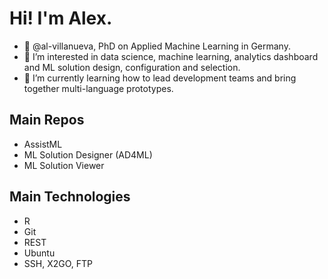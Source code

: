 # Hi! I'm Alex.


- 👋 @al-villanueva, PhD on Applied Machine Learning in Germany.
- 👀 I’m interested in data science, machine learning, analytics dashboard and ML solution design, configuration and selection.
- 🌱 I’m currently learning how to lead development teams and bring together multi-language prototypes.


## Main Repos
- AssistML
- ML Solution Designer (AD4ML)
- ML Solution Viewer


## Main Technologies
- R
- Git
- REST
- Ubuntu
- SSH, X2GO, FTP

<!---
al-villanueva/al-villanueva is a ✨ special ✨ repository because its `README.md` (this file) appears on your GitHub profile.
You can click the Preview link to take a look at your changes.
--->
